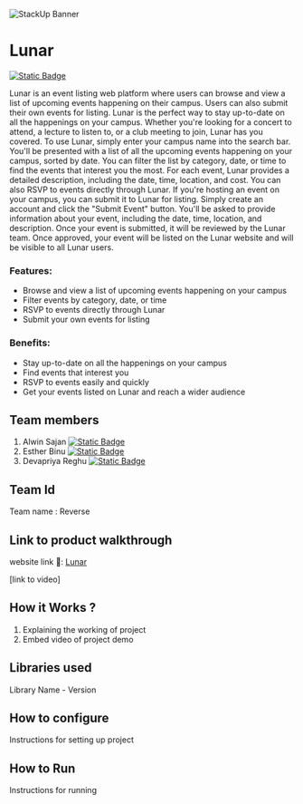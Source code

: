 ![StackUp Banner](https://tinkerhub.frappe.cloud/files/stackup%20banner.jpeg)


# Lunar

 [![Static Badge](https://img.shields.io/badge/🔮-Lunar-f29111)](https://alwin-sajan.github.io/Event-Listing-Platform/)

Lunar is an event listing web platform where users can browse and view a list of upcoming events happening on their campus. Users can also submit their own events for listing.
Lunar is the perfect way to stay up-to-date on all the happenings on your campus. Whether you're looking for a concert to attend, a lecture to listen to, or a club meeting to join, Lunar has you covered.
To use Lunar, simply enter your campus name into the search bar. You'll be presented with a list of all the upcoming events happening on your campus, sorted by date. You can filter the list by category, date, or time to find the events that interest you the most.
For each event, Lunar provides a detailed description, including the date, time, location, and cost. You can also RSVP to events directly through Lunar.
If you're hosting an event on your campus, you can submit it to Lunar for listing. Simply create an account and click the "Submit Event" button. You'll be asked to provide information about your event, including the date, time, location, and description.
Once your event is submitted, it will be reviewed by the Lunar team. Once approved, your event will be listed on the Lunar website and will be visible to all Lunar users.

### Features:
* Browse and view a list of upcoming events happening on your campus
* Filter events by category, date, or time
* RSVP to events directly through Lunar
* Submit your own events for listing

### Benefits:
* Stay up-to-date on all the happenings on your campus
* Find events that interest you
* RSVP to events easily and quickly
* Get your events listed on Lunar and reach a wider audience

## Team members
1. Alwin Sajan  [![Static Badge](https://img.shields.io/badge/🔗-Alwin_Sajan-f29111)](https://github.com/Alwin-Sajan)
2. Esther Binu  [![Static Badge](https://img.shields.io/badge/🔗-Esther_Binu-f29111)](https://github.com/EstherBinu)
3. Devapriya Reghu  [![Static Badge](https://img.shields.io/badge/🔗-Devapriya_Reghu-f29111)](https://github.com/devarx-dev)
## Team Id
Team name : Reverse
## Link to product walkthrough
website link 🔗: <a href="https://alwin-sajan.github.io/Event-Listing-Platform/">Lunar</a>


[link to video]
## How it Works ?
1. Explaining the working of project
2. Embed video of project demo
## Libraries used
Library Name - Version
## How to configure
Instructions for setting up project
## How to Run
Instructions for running
